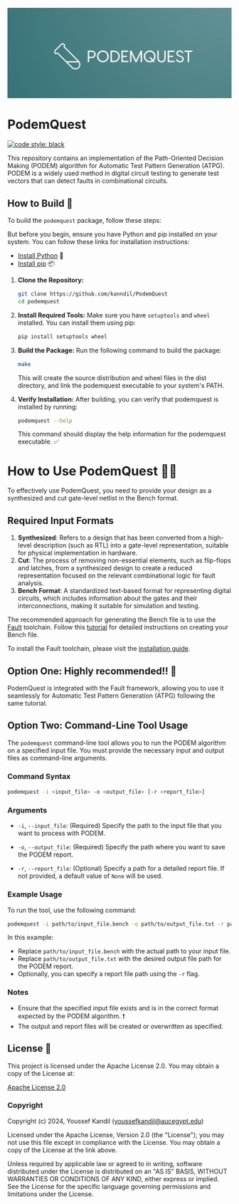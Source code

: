 ![Logo](docs/logo.png)

# PodemQuest

[![code style: black](https://img.shields.io/badge/code%20style-black-000000.svg)](https://github.com/psf/black)

This repository contains an implementation of the Path-Oriented Decision Making (PODEM) algorithm for Automatic Test Pattern Generation (ATPG). PODEM is a widely used method in digital circuit testing to generate test vectors that can detect faults in combinational circuits.


## How to Build 🧱

To build the `podemquest` package, follow these steps:

But before you begin, ensure you have Python and pip installed on your system. You can follow these links for installation instructions:

- [Install Python](https://www.python.org/downloads/) 🐍
- [Install pip](https://pip.pypa.io/en/stable/installation/) 📦


1. **Clone the Repository:**
   ```bash
   git clone https://github.com/kanndil/PodemQuest
   cd podemquest
   ```

2. **Install Required Tools:**
   Make sure you have `setuptools` and `wheel` installed. You can install them using pip:
   ```bash
   pip install setuptools wheel
   ```

3. **Build the Package:**
   Run the following command to build the package:
   ```bash
   make
   ```

   This will create the source distribution and wheel files in the dist directory, and link the podemquest executable to your system's PATH.

4. **Verify Installation:**
    After building, you can verify that podemquest is installed by running:
    ```bash
    podemquest --help
    ```
    This command should display the help information for the podemquest executable. ✅


# How to Use PodemQuest 🤔✨

To effectively use PodemQuest, you need to provide your design as a synthesized and cut gate-level netlist in the Bench format. 

## Required Input Formats
1. **Synthesized**: Refers to a design that has been converted from a high-level description (such as RTL) into a gate-level representation, suitable for physical implementation in hardware.
2. **Cut**: The process of removing non-essential elements, such as flip-flops and latches, from a synthesized design to create a reduced representation focused on the relevant combinational logic for fault analysis.
3. **Bench Format**: A standardized text-based format for representing digital circuits, which includes information about the gates and their interconnections, making it suitable for simulation and testing.


The recommended approach for generating the Bench file is to use the [Fault](https://fault.readthedocs.io/en/latest/index.html) toolchain. Follow this [tutorial](https://fault.readthedocs.io/en/latest/usage.html) for detailed instructions on creating your Bench file.

To install the Fault toolchain, please visit the [installation guide](https://fault.readthedocs.io/en/latest/installation.html).

## Option One: Highly recommended!! 🌟
PodemQuest is integrated with the Fault framework, allowing you to use it seamlessly for Automatic Test Pattern Generation (ATPG) following the same tutorial.


## Option Two: Command-Line Tool Usage

The `podemquest` command-line tool allows you to run the PODEM algorithm on a specified input file. You must provide the necessary input and output files as command-line arguments.

### Command Syntax

```bash
podemquest -i <input_file> -o <output_file> [-r <report_file>]
```

### Arguments

- `-i`, `--input_file`: (Required) Specify the path to the input file that you want to process with PODEM.
  
- `-o`, `--output_file`: (Required) Specify the path where you want to save the PODEM report.
  
- `-r`, `--report_file`: (Optional) Specify a path for a detailed report file. If not provided, a default value of `None` will be used.

### Example Usage

To run the tool, use the following command:

```bash
podemquest -i path/to/input_file.bench -o path/to/output_file.txt -r path/to/report_file.txt
```


In this example:
- Replace `path/to/input_file.bench` with the actual path to your input file.
- Replace `path/to/output_file.txt` with the desired output file path for the PODEM report.
- Optionally, you can specify a report file path using the `-r` flag.

### Notes
- Ensure that the specified input file exists and is in the correct format expected by the PODEM algorithm. ❗
- The output and report files will be created or overwritten as specified.


## License 📜

This project is licensed under the Apache License 2.0. You may obtain a copy of the License at:

[Apache License 2.0](http://www.apache.org/licenses/LICENSE-2.0)

### Copyright

Copyright (c) 2024, Youssef Kandil (youssefkandil@aucegypt.edu)

Licensed under the Apache License, Version 2.0 (the "License"); you may not use this file except in compliance with the License. You may obtain a copy of the License at the link above.

Unless required by applicable law or agreed to in writing, software distributed under the License is distributed on an "AS IS" BASIS, WITHOUT WARRANTIES OR CONDITIONS OF ANY KIND, either express or implied. See the License for the specific language governing permissions and limitations under the License.



